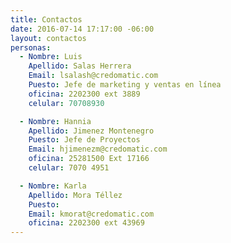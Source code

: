 ```yaml
---
title: Contactos
date: 2016-07-14 17:17:00 -06:00
layout: contactos
personas:
  - Nombre: Luis
    Apellido: Salas Herrera
    Email: lsalash@credomatic.com
    Puesto: Jefe de marketing y ventas en línea
    oficina: 2202300 ext 3889
    celular: 70708930

  - Nombre: Hannia
    Apellido: Jimenez Montenegro
    Puesto: Jefe de Proyectos
    Email: hjimenezm@credomatic.com
    oficina: 25281500 Ext 17166
    celular: 7070 4951

  - Nombre: Karla
    Apellido: Mora Téllez
    Puesto:
    Email: kmorat@credomatic.com
    oficina: 2202300 ext 43969
---
```

